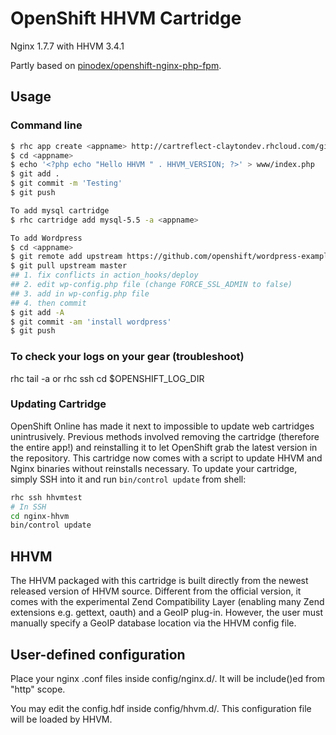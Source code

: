 # OpenShift HHVM Cartridge

Nginx 1.7.7 with HHVM 3.4.1

Partly based on [pinodex/openshift-nginx-php-fpm](https://github.com/pinodex/openshift-nginx-php-fpm).

## Usage

### Command line
```bash
$ rhc app create <appname> http://cartreflect-claytondev.rhcloud.com/github/ranib/openshift-cartridge-nginx-hhvm
$ cd <appname>
$ echo '<?php echo "Hello HHVM " . HHVM_VERSION; ?>' > www/index.php
$ git add .
$ git commit -m 'Testing'
$ git push

To add mysql cartridge
$ rhc cartridge add mysql-5.5 -a <appname>

To add Wordpress
$ cd <appname>
$ git remote add upstream https://github.com/openshift/wordpress-example
$ git pull upstream master
## 1. fix conflicts in action_hooks/deploy
## 2. edit wp-config.php file (change FORCE_SSL_ADMIN to false)
## 3. add in wp-config.php file
## 4. then commit
$ git add -A
$ git commit -am 'install wordpress'
$ git push
```
### To check your logs on your gear (troubleshoot)
rhc tail -a <appname>
or
rhc ssh <appname>
cd $OPENSHIFT_LOG_DIR

### Updating Cartridge
OpenShift Online has made it next to impossible to update web cartridges unintrusively. Previous methods involved removing the cartridge (therefore the entire app!) and reinstalling it to let OpenShift grab the latest version in the repository.
This cartridge now comes with a script to update HHVM and Nginx binaries without reinstalls necessary. To update your cartridge, simply SSH into it and run `bin/control update` from shell:
```bash
rhc ssh hhvmtest
# In SSH
cd nginx-hhvm
bin/control update
```

## HHVM

The HHVM packaged with this cartridge is built directly from the newest released version of HHVM source. Different from the official version, it comes with the experimental Zend Compatibility Layer (enabling many Zend extensions e.g. gettext, oauth) and a GeoIP plug-in. However, the user must manually specify a GeoIP database location via the HHVM config file.

## User-defined configuration

Place your nginx .conf files inside config/nginx.d/. It will be include()ed from "http" scope.

You may edit the config.hdf inside config/hhvm.d/. This configuration file will be loaded by HHVM.
